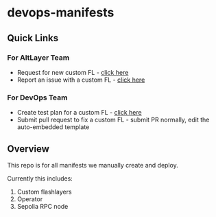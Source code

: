 # devops-manifests

## Quick Links

### For AltLayer Team
- Request for new custom FL - [click here](https://github.com/alt-research/devops-manifests/issues/new?template=customfl_request.md)
- Report an issue with a custom FL - [click here](https://github.com/alt-research/devops-manifests/issues/new?template=customfl_issue.md)

### For DevOps Team
- Create test plan for a custom FL - [click here](https://github.com/alt-research/devops-manifests/issues/new?template=customfl_test.md)
- Submit pull request to fix a custom FL - submit PR normally, edit the auto-embedded template

## Overview

This repo is for all manifests we manually create and deploy.

Currently this includes:
1. Custom flashlayers
2. Operator
3. Sepolia RPC node
